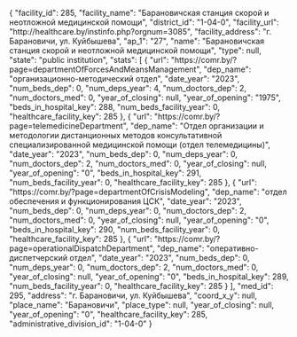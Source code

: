 {
    "facility_id": 285,
    "facility_name": "Барановичская станция скорой и неотложной медицинской помощи",
    "district_id": "1-04-0",
    "facility_url": "http:\/\/healthcare.by\/instinfo.php?orgnum=3085",
    "facility_address": "г. Барановичи, ул. Куйбышева",
    "ap_1": "27",
    "name": "Барановичская станция скорой и неотложной медицинской помощи",
    "type": null,
    "state": "public institution",
    "stats": [
        {
            "url": "https:\/\/comr.by\/?page=departmentOfForcesAndMeansManagement",
            "dep_name": "организационно-методический отдел",
            "date_year": "2023",
            "num_beds_dep": 0,
            "num_deps_year": 4,
            "num_doctors_dep": 2,
            "num_doctors_med": 0,
            "year_of_closing": null,
            "year_of_opening": "1975",
            "beds_in_hospital_key": 288,
            "num_beds_facility_year": 0,
            "healthcare_facility_key": 285
        },
        {
            "url": "https:\/\/comr.by\/?page=telemedicineDepartment",
            "dep_name": "Отдел организации и методологии дистанционных методов консультативной специализированной медицинской помощи (отдел телемедицины)",
            "date_year": "2023",
            "num_beds_dep": 0,
            "num_deps_year": 0,
            "num_doctors_dep": 2,
            "num_doctors_med": 0,
            "year_of_closing": null,
            "year_of_opening": "0",
            "beds_in_hospital_key": 291,
            "num_beds_facility_year": 0,
            "healthcare_facility_key": 285
        },
        {
            "url": "https:\/\/comr.by\/?page=departmentOfCrisisModeling",
            "dep_name": "отдел обеспечения и функционирования ЦСК",
            "date_year": "2023",
            "num_beds_dep": 0,
            "num_deps_year": 0,
            "num_doctors_dep": 2,
            "num_doctors_med": 0,
            "year_of_closing": null,
            "year_of_opening": "0",
            "beds_in_hospital_key": 290,
            "num_beds_facility_year": 0,
            "healthcare_facility_key": 285
        },
        {
            "url": "https:\/\/comr.by\/?page=operationalDispatchDepartment",
            "dep_name": "оперативно-диспетчерский отдел",
            "date_year": "2023",
            "num_beds_dep": 0,
            "num_deps_year": 0,
            "num_doctors_dep": 2,
            "num_doctors_med": 0,
            "year_of_closing": null,
            "year_of_opening": "0",
            "beds_in_hospital_key": 289,
            "num_beds_facility_year": 0,
            "healthcare_facility_key": 285
        }
    ],
    "med_id": 295,
    "address": "г. Барановичи, ул. Куйбышева",
    "coord_x_y": null,
    "place_name": "Барановичи",
    "place_type": null,
    "year_of_closing": null,
    "year_of_opening": "0",
    "healthcare_facility_key": 285,
    "administrative_division_id": "1-04-0"
}
